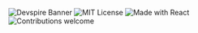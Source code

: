 ![Devspire Banner](./banner.png)
![MIT License](https://img.shields.io/badge/license-MIT-green)
![Made with React](https://img.shields.io/badge/Made%20with-React-blue)
![Contributions welcome](https://img.shields.io/badge/PRs-welcome-brightgreen)

